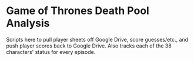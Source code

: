 # Game of Thrones Death Pool Analysis

Scripts here to pull player sheets off Google Drive, score guesses/etc., and push player scores back to Google Drive. Also tracks each of the 38 characters' status for every episode. 